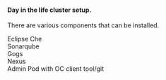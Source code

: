 #### Day in the life cluster setup. 


There are various components that can be installed. 

Eclipse Che  
Sonarqube  
Gogs  
Nexus  
Admin Pod with OC client tool/git  





